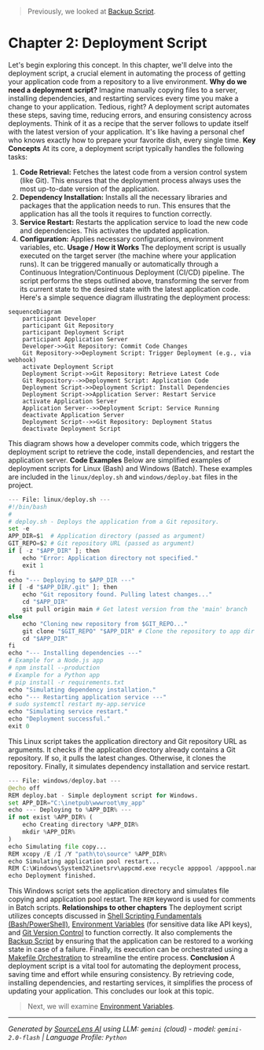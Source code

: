 > Previously, we looked at [Backup Script](01_backup-script.md).

# Chapter 2: Deployment Script
Let's begin exploring this concept. In this chapter, we'll delve into the deployment script, a crucial element in automating the process of getting your application code from a repository to a live environment.
**Why do we need a deployment script?**
Imagine manually copying files to a server, installing dependencies, and restarting services every time you make a change to your application. Tedious, right? A deployment script automates these steps, saving time, reducing errors, and ensuring consistency across deployments. Think of it as a recipe that the server follows to update itself with the latest version of your application. It's like having a personal chef who knows exactly how to prepare your favorite dish, every single time.
**Key Concepts**
At its core, a deployment script typically handles the following tasks:
1.  **Code Retrieval:** Fetches the latest code from a version control system (like Git). This ensures that the deployment process always uses the most up-to-date version of the application.
2.  **Dependency Installation:** Installs all the necessary libraries and packages that the application needs to run. This ensures that the application has all the tools it requires to function correctly.
3.  **Service Restart:** Restarts the application service to load the new code and dependencies. This activates the updated application.
4.  **Configuration:** Applies necessary configurations, environment variables, etc.
**Usage / How it Works**
The deployment script is usually executed on the target server (the machine where your application runs). It can be triggered manually or automatically through a Continuous Integration/Continuous Deployment (CI/CD) pipeline. The script performs the steps outlined above, transforming the server from its current state to the desired state with the latest application code.
Here's a simple sequence diagram illustrating the deployment process:
```mermaid
sequenceDiagram
    participant Developer
    participant Git Repository
    participant Deployment Script
    participant Application Server
    Developer->>Git Repository: Commit Code Changes
    Git Repository->>Deployment Script: Trigger Deployment (e.g., via webhook)
    activate Deployment Script
    Deployment Script->>Git Repository: Retrieve Latest Code
    Git Repository-->>Deployment Script: Application Code
    Deployment Script->>Deployment Script: Install Dependencies
    Deployment Script->>Application Server: Restart Service
    activate Application Server
    Application Server-->>Deployment Script: Service Running
    deactivate Application Server
    Deployment Script-->>Git Repository: Deployment Status
    deactivate Deployment Script
```
This diagram shows how a developer commits code, which triggers the deployment script to retrieve the code, install dependencies, and restart the application server.
**Code Examples**
Below are simplified examples of deployment scripts for Linux (Bash) and Windows (Batch). These examples are included in the `linux/deploy.sh` and `windows/deploy.bat` files in the project.
```python
--- File: linux/deploy.sh ---
#!/bin/bash
#
# deploy.sh - Deploys the application from a Git repository.
set -e
APP_DIR=$1  # Application directory (passed as argument)
GIT_REPO=$2 # Git repository URL (passed as argument)
if [ -z "$APP_DIR" ]; then
    echo "Error: Application directory not specified."
    exit 1
fi
echo "--- Deploying to $APP_DIR ---"
if [ -d "$APP_DIR/.git" ]; then
    echo "Git repository found. Pulling latest changes..."
    cd "$APP_DIR"
    git pull origin main # Get latest version from the 'main' branch
else
    echo "Cloning new repository from $GIT_REPO..."
    git clone "$GIT_REPO" "$APP_DIR" # Clone the repository to app dir
    cd "$APP_DIR"
fi
echo "--- Installing dependencies ---"
# Example for a Node.js app
# npm install --production
# Example for a Python app
# pip install -r requirements.txt
echo "Simulating dependency installation."
echo "--- Restarting application service ---"
# sudo systemctl restart my-app.service
echo "Simulating service restart."
echo "Deployment successful."
exit 0
```
This Linux script takes the application directory and Git repository URL as arguments.  It checks if the application directory already contains a Git repository. If so, it pulls the latest changes. Otherwise, it clones the repository. Finally, it simulates dependency installation and service restart.
```python
--- File: windows/deploy.bat ---
@echo off
REM deploy.bat - Simple deployment script for Windows.
set APP_DIR="C:\inetpub\wwwroot\my_app"
echo --- Deploying to %APP_DIR% ---
if not exist %APP_DIR% (
    echo Creating directory %APP_DIR%
    mkdir %APP_DIR%
)
echo Simulating file copy...
REM xcopy /E /I /Y "path\to\source" %APP_DIR%
echo Simulating application pool restart...
REM C:\Windows\System32\inetsrv\appcmd.exe recycle apppool /apppool.name:"MyAppPool"
echo Deployment finished.
```
This Windows script sets the application directory and simulates file copying and application pool restart.  The `REM` keyword is used for comments in Batch scripts.
**Relationships to other chapters**
The deployment script utilizes concepts discussed in [Shell Scripting Fundamentals (Bash/PowerShell)](01_shell-scripting-fundamentals-bash-powershell.md), [Environment Variables](02_environment-variables.md) (for sensitive data like API keys), and [Git Version Control](03_git-version-control.md) to function correctly. It also complements the [Backup Script](04_backup-script.md) by ensuring that the application can be restored to a working state in case of a failure. Finally, its execution can be orchestrated using a [Makefile Orchestration](07_makefile-orchestration.md) to streamline the entire process.
**Conclusion**
A deployment script is a vital tool for automating the deployment process, saving time and effort while ensuring consistency. By retrieving code, installing dependencies, and restarting services, it simplifies the process of updating your application.
This concludes our look at this topic.

> Next, we will examine [Environment Variables](03_environment-variables.md).


---

*Generated by [SourceLens AI](https://github.com/openXFlow/sourceLensAI) using LLM: `gemini` (cloud) - model: `gemini-2.0-flash` | Language Profile: `Python`*